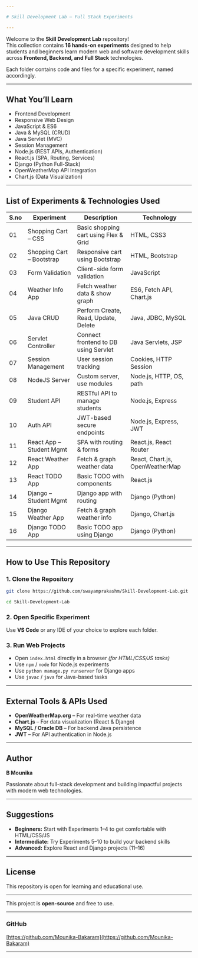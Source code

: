 ```yaml
---

# Skill Development Lab – Full Stack Experiments

---
```

Welcome to the **Skill Development Lab** repository!  
This collection contains **16 hands-on experiments** designed to help students and beginners learn modern web and software development skills across **Frontend, Backend, and Full Stack** technologies.

Each folder contains code and files for a specific experiment, named accordingly.

---

## What You’ll Learn

- Frontend Development  
- Responsive Web Design  
- JavaScript & ES6  
- Java & MySQL (CRUD)  
- Java Servlet (MVC)  
- Session Management  
- Node.js (REST APIs, Authentication)  
- React.js (SPA, Routing, Services)  
- Django (Python Full-Stack)  
- OpenWeatherMap API Integration  
- Chart.js (Data Visualization)  

---

## List of Experiments & Technologies Used

| S.no | Experiment             | Description                         | Technology                  |
|-------|-----------------------|-----------------------------------|-----------------------------|
| 01    | Shopping Cart – CSS     | Basic shopping cart using Flex & Grid | HTML, CSS3                |
| 02    | Shopping Cart – Bootstrap | Responsive cart using Bootstrap   | HTML, Bootstrap             |
| 03    | Form Validation        | Client-side form validation         | JavaScript                  |
| 04    | Weather Info App       | Fetch weather data & show graph     | ES6, Fetch API, Chart.js    |
| 05    | Java CRUD              | Perform Create, Read, Update, Delete | Java, JDBC, MySQL         |
| 06    | Servlet Controller     | Connect frontend to DB using Servlet | Java Servlets, JSP         |
| 07    | Session Management     | User session tracking               | Cookies, HTTP Session       |
| 08    | NodeJS Server          | Custom server, use modules          | Node.js, HTTP, OS, path     |
| 09    | Student API            | RESTful API to manage students      | Node.js, Express            |
| 10    | Auth API               | JWT-based secure endpoints          | Node.js, Express, JWT       |
| 11    | React App – Student Mgmt | SPA with routing & forms           | React.js, React Router      |
| 12    | React Weather App      | Fetch & graph weather data          | React, Chart.js, OpenWeatherMap |
| 13    | React TODO App         | Basic TODO with components          | React.js                   |
| 14    | Django – Student Mgmt  | Django app with routing             | Django (Python)             |
| 15    | Django Weather App     | Fetch & graph weather info          | Django, Chart.js            |
| 16    | Django TODO App        | Basic TODO app using Django         | Django (Python)             |

---

## How to Use This Repository

### 1. Clone the Repository

```bash
git clone https://github.com/swayamprakashm/Skill-Development-Lab.git

cd Skill-Development-Lab 
````

### 2. Open Specific Experiment

Use **VS Code** or any IDE of your choice to explore each folder.

### 3. Run Web Projects

* Open `index.html` directly in a browser *(for HTML/CSS/JS tasks)*
* Use `npm` / `node` for Node.js experiments
* Use `python manage.py runserver` for Django apps
* Use `javac` / `java` for Java-based tasks

---

## External Tools & APIs Used

* **OpenWeatherMap.org** – For real-time weather data
* **Chart.js** – For data visualization (React & Django)
* **MySQL / Oracle DB** – For backend Java persistence
* **JWT** – For API authentication in Node.js

---

## Author

**B Mounika**

Passionate about full-stack development and building impactful projects with modern web technologies.

---

## Suggestions

* **Beginners:** Start with Experiments 1–4 to get comfortable with HTML/CSS/JS
* **Intermediate:** Try Experiments 5–10 to build your backend skills
* **Advanced:** Explore React and Django projects (11–16)

---

## License

This repository is open for learning and educational use.

---
This project is **open-source** and free to use.

---

### **GitHub** 

[https://github.com/Mounika-Bakaram](https://github.com/Mounika-Bakaram)

---

